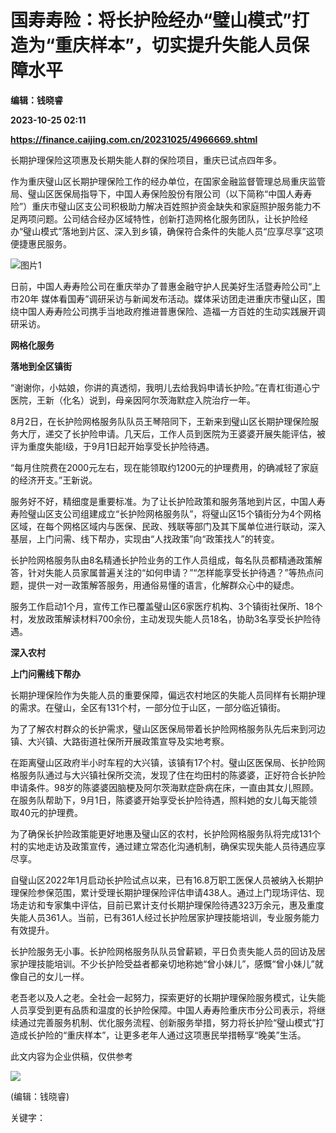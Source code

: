 # 国寿寿险：将长护险经办“璧山模式”打造为“重庆样本”，切实提升失能人员保障水平
**编辑：钱晓睿**

**2023-10-25 02:11**

**https://finance.caijing.com.cn/20231025/4966669.shtml**

长期护理保险这项惠及长期失能人群的保险项目，重庆已试点四年多。

作为重庆璧山区长期护理保险工作的经办单位，在国家金融监督管理总局重庆监管局、璧山区医保局指导下，中国人寿保险股份有限公司（以下简称“中国人寿寿险”）重庆市璧山区支公司积极助力解决百姓照护资金缺失和家庭照护服务能力不足两项问题。公司结合经办区域特性，创新打造网格化服务团队，让长护险经办“璧山模式”落地到片区、深入到乡镇，确保符合条件的失能人员“应享尽享”这项便捷惠民服务。

![图片1](https://tx2.cdn.caijing.com.cn/2023/1025/1698199446841.jpg)

日前，中国人寿寿险公司在重庆举办了普惠金融守护人民美好生活暨寿险公司“上市20年 媒体看国寿”调研采访与新闻发布活动。媒体采访团走进重庆市璧山区，围绕中国人寿寿险公司携手当地政府推进普惠保险、造福一方百姓的生动实践展开调研采访。

**网格化服务**

**落地到全区镇街**

“谢谢你，小姑娘，你讲的真透彻，我明儿去给我妈申请长护险。”在青杠街道心宁医院，王新（化名）说到，母亲因阿尔茨海默症入院治疗一年。

8月2日，在长护险网格服务队队员王琴陪同下，王新来到璧山区长期护理保险服务大厅，递交了长护险申请。几天后，工作人员到医院为王婆婆开展失能评估，被评为重度失能I级，于9月1日起开始享受长护险待遇。

“每月住院费在2000元左右，现在能领取约1200元的护理费用，的确减轻了家庭的经济开支。”王新说。

服务好不好，精细度是重要标准。为了让长护险政策和服务落地到片区，中国人寿寿险璧山区支公司组建成立“长护险网格服务队”，将璧山区15个镇街分为4个网格区域，在每个网格区域内与医保、民政、残联等部门及其下属单位进行联动，深入基层，上门问需、线下帮办，实现由“人找政策”向“政策找人”的转变。

长护险网格服务队由8名精通长护险业务的工作人员组成，每名队员都精通政策解答，针对失能人员家属普遍关注的“如何申请？”“怎样能享受长护待遇？”等热点问题，提供一对一政策解答服务，用通俗易懂的语言，化解群众心中的疑虑。

服务工作启动1个月，宣传工作已覆盖璧山区6家医疗机构、3个镇街社保所、18个村，发放政策解读材料700余份，主动发现失能人员18名，协助3名享受长护险待遇。

**深入农村**

**上门问需线下帮办**

长期护理保险作为失能人员的重要保障，偏远农村地区的失能人员同样有长期护理的需求。在璧山，全区有131个村，一部分位于山区，一部分临近镇街。

为了了解农村群众的长护需求，璧山区医保局带着长护险网格服务队先后来到河边镇、大兴镇、大路街道社保所开展政策宣导及实地考察。

在距离璧山区政府半小时车程的大兴镇，该镇有17个村。璧山区医保局、长护险网格服务队通过与大兴镇社保所交流，发现了住在均田村的陈婆婆，正好符合长护险申请条件。98岁的陈婆婆因脑梗及阿尔茨海默症卧病在床，一直由其女儿照顾。在服务队帮助下，9月1日，陈婆婆开始享受长护险待遇，照料她的女儿每天能领取40元的护理费。

为了确保长护险政策能更好地惠及璧山区的农村，长护险网格服务队将完成131个村的实地走访及政策宣传，通过建立常态化沟通机制，确保实现失能人员待遇应享尽享。

自璧山区2022年1月启动长护险试点以来，已有16.8万职工医保人员被纳入长期护理保险参保范围，累计受理长期护理保险评估申请438人。通过上门现场评估、现场走访和专家集中评估，目前已累计支付长期护理保险待遇323万余元，惠及重度失能人员361人。当前，已有361人经过长护险居家护理技能培训，专业服务能力有效提升。

长护险服务无小事。长护险网格服务队队员曾薪颖，平日负责失能人员的回访及居家护理技能培训。不少长护险受益者都亲切地称她“曾小妹儿”，感慨“曾小妹儿”就像自己的女儿一样。

老吾老以及人之老。全社会一起努力，探索更好的长期护理保险服务模式，让失能人员享受到更有品质和温度的长护险保障。中国人寿寿险重庆市分公司表示，将继续通过完善服务机制、优化服务流程、创新服务举措，努力将长护险“璧山模式”打造成长护险的“重庆样本”，让更多老年人通过这项惠民举措畅享“晚美”生活。

此文内容为企业供稿，仅供参考

![](https://tx1.cdn.caijing.com.cn/2014-03-27/114048455.jpg)

(编辑：钱晓睿)

关键字：